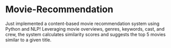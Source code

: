 # Movie-Recommendation

Just implemented a content-based movie recommendation system using Python and NLP! Leveraging movie overviews, genres, keywords, cast, and crew, the system calculates similarity scores and suggests the top 5 movies similar to a given title.
